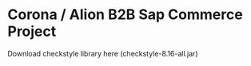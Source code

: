 # Corona / Alion B2B Sap Commerce Project

Download checkstyle library here (checkstyle-8.16-all.jar)